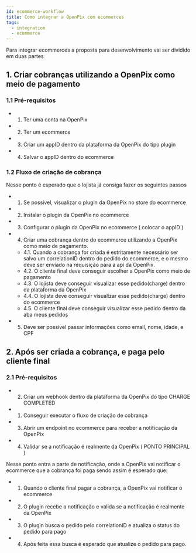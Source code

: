 ```yaml
---
id: ecommerce-workflow
title: Como integrar a OpenPix com ecommerces
tags: 
  - integration
  - ecommerce
---
```


Para integrar ecommerces a proposta para desenvolvimento vai ser dividido em duas partes

## 1. Criar cobranças utilizando a OpenPix como meio de pagamento

### 1.1 Pré-requisitos

- 1. Ter uma conta na OpenPix
- 2. Ter um ecommerce
- 3. Criar um appID dentro da plataforma da OpenPix do tipo plugin
- 4. Salvar o appID dentro do ecommerce

### 1.2 Fluxo de criação de cobrança

Nesse ponto é esperado que o lojista já consiga fazer os seguintes passos

- 1. Se possível, visualizar o plugin da OpenPix no store do ecommerce
- 2. Instalar o plugin da OpenPix no ecommerce
- 3. Configurar o plugin da OpenPix no ecommerce ( colocar o appID  )
- 4. Criar uma cobrança dentro do ecommerce utilizando a OpenPix como meio de pagamento.
  - 4.1.  Quando a cobrança for criada é estritamente necessário ser salvo um correlationID dentro do   pedido do ecommerce, e o mesmo deve ser enviado na requisição para a api da OpenPix.
  - 4.2. O cliente final deve conseguir escolher a OpenPix como meio de pagamento
  - 4.3. O lojista deve conseguir visualizar esse pedido(charge) dentro da plataforma da OpenPix
  - 4.4. O lojista deve conseguir visualizar esse pedido(charge) dentro do ecommerce
  - 4.5. O cliente final deve conseguir visualizar esse pedido dentro da aba meus pedidos
- 5. Deve ser possível passar informações como email, nome, idade, e CPF

## 2. Após ser criada a cobrança, e paga pelo cliente final

### 2.1 Pré-requisitos

- 2. Criar um webhook dentro da plataforma da OpenPix do tipo CHARGE COMPLETED
- 1. Conseguir executar o fluxo de criação de cobrança
- 3. Abrir um endpoint no ecommerce para receber a notificação da OpenPix
- 4. Validar se a notificação é realmente da OpenPix ( PONTO PRINCIPAL )

Nesse ponto entra a parte de notificação, onde a OpenPix vai notificar o ecommerce que a cobrança foi paga sendo assim é esperado que:

- 1. Quando o cliente final pagar a cobrança, a OpenPix vai notificar o ecommerce
- 2. O plugin recebe a notificação e valida se a notificação é realmente da OpenPix
- 3. O plugin busca o pedido pelo correlationID e atualiza o status do pedido para pago
- 4. Após feita essa busca é esperado que atualize o pedido para pago.
